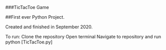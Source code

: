 ###TicTacToe Game

##First ever Python Project. 

Created and finished in September 2020.

To run:
Clone the repository
Open terminal 
Navigate to repository and run python [TicTacToe.py]